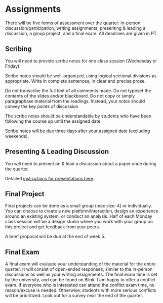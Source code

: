 # Assignments

There will be five forms of assessment over the quarter: in-person discussion/participation, writing assignments, presenting & leading a discussion, a group project, and a final exam. All deadlines are given in PT.

<!--
## Writing Assignments

You will need to submit critiques each week of the quarter, until you receive at least three "A" grades on your critiques. Once you have submitted three "A" quality critiques, you have indicated your mastery and may stop submitting them.   

Detailed [instructions for critiques here](https://kristenvaccaro.github.io/antisocial-computing/critiques.html).  

Writing assignments will be due at 5PM Friday, every week.  
-->

## Scribing

You will need to provide scribe notes for one class session (Wednesday or Friday).    

Scribe notes should be well-organized, using logical sectional divisions as appropriate. Write in complete sentences, in clear and precise prose. 

Do not transcribe the full text of all comments made. Do not typeset the contents of the slides and/or blackboard. Do not copy or simply paragraphase material from the readings. Instead, your notes should convey the key points of discussion

The scribe notes should be understandable by students who have been following the course up until the assigned date.

Scribe notes will be due three days after your assigned date (excluding weekends).  

## Presenting & Leading Discussion

You will need to present on & lead a discussion about a paper once during the quarter.  

Detailed [instructions for presentations here](https://kristenvaccaro.github.io/antisocial-computing/discussions.html).  


## Final Project

Final projects can be done as a small group (max size: 4) or individually. You can choose to create a new platform/interaction, design an experience around an existing system, or conduct an analysis. Half of each Monday class session will be a design studio where you work with your group on this project and get feedback from your peers. 

A brief proposal will be due at the end of week 5.  


## Final Exam

A final exam will evaluate your understanding of the material for the entire quarter. It will consist of open-ended responses, similar to the in-person discussions as well as your writing assignments. The final exam time is set by the university, and can be found on Blink. I am happy to offer a conflict exam. If everyone who is interested can attend the conflict exam time, no reason/excuse is needed. Otherwise, students with more serious conflicts will be prioritized. Look out for a survey near the end of the quarter.   
